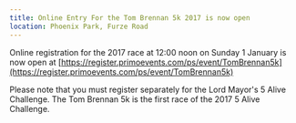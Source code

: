 ```yaml
---
title: Online Entry For the Tom Brennan 5k 2017 is now open 
location: Phoenix Park, Furze Road
---
```


Online registration for the 2017 race at 12:00 noon on Sunday 1 January is now open at 
[https://register.primoevents.com/ps/event/TomBrennan5k](https://register.primoevents.com/ps/event/TomBrennan5k)

Please note that you must register separately for the Lord Mayor's 5 Alive Challenge. The Tom Brennan 5k is the first race of the 2017 5 Alive Challenge.
